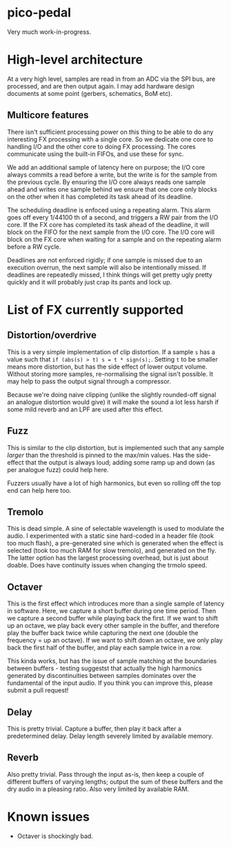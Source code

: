 # pico-pedal
Very much work-in-progress.

# High-level architecture

At a very high level, samples are read in from an ADC via the SPI bus, are processed, and are then output again. I may add hardware design documents at some point (gerbers, schematics, BoM etc).

## Multicore features

There isn't sufficient processing power on this thing to be able to do any interesting FX processing with a single core. So we dedicate one core to handling I/O and the other core to doing FX processing. The cores communicate using the built-in FIFOs, and use these for sync.

We add an additional sample of latency here on purpose; the I/O core always commits a read before a write, but the write is for the sample from the previous cycle. By ensuring the I/O core always reads one sample ahead and writes one sample behind we ensure that one core only blocks on the other when it has completed its task ahead of its deadline.

The scheduling deadline is enfoced using a repeating alarm. This alarm goes off every 1/44100 th of a second, and triggers a RW pair from the I/O core. If the FX core has completed its task ahead of the deadline, it will block on the FIFO for the next sample from the I/O core. The I/O core will block on the FX core when waiting for a sample and on the repeating alarm before a RW cycle.

Deadlines are not enforced rigidly; if one sample is missed due to an execution overrun, the next sample will also be intentionally missed. If deadlines are repeatedly missed, I think things will get pretty ugly pretty quickly and it will probably just crap its pants and lock up.

# List of FX currently supported

## Distortion/overdrive

This is a very simple implementation of clip distortion. If a sample `s` has a value such that `if (abs(s) > t) s = t * sign(s);`. Setting `t` to be smaller means more distortion, but has the side effect of lower output volume. Without storing more samples, re-normalising the signal isn't possible. It may help to pass the output signal through a compressor.

Because we're doing naive clipping (unlike the slightly rounded-off signal an analogue distortion would give) it will make the sound a lot less harsh if some mild reverb and an LPF are used after this effect.

## Fuzz

This is similar to the clip distortion, but is implemented such that any sample *larger* than the threshold is pinned to the max/min values. Has the side-effect that the output is always loud; adding some ramp up and down (as per analogue fuzz) could help here.

Fuzzers usually have a lot of high harmonics, but even so rolling off the top end can help here too.


## Tremolo

This is dead simple. A sine of selectable wavelength is used to modulate the audio. I experimented with a static sine hard-coded in a header file (took too much flash), a pre-generated sine which is generated when the effect is selected (took too much RAM for slow tremolo), and generated on the fly. The latter option has the largest processing overhead, but is just about doable. Does have continuity issues when changing the trmolo speed.

## Octaver

This is the first effect which introduces more than a single sample of latency in software. Here, we capture a short buffer during one time period. Then we capture a second buffer while playing back the first. If we want to shift up an octave, we play back every other sample in the buffer, and therefore play the buffer back twice while capturing the next one (double the frequency = up an octave). If we want to shift down an octave, we only play back the first half of the buffer, and play each sample twice in a row.

This kinda works, but has the issue of sample matching at the boundaries between buffers - testing suggestst that actually the high harmonics generated by discontinuities between samples dominates over the fundamental of the input audio. If you think you can improve this, please submit a pull request!

## Delay

This is pretty trivial. Capture a buffer, then play it back after a predetermined delay. Delay length severely limited by available memory.

## Reverb

Also pretty trivial. Pass through the input as-is, then keep a couple of different buffers of varying lengths; output the sum of these buffers and the dry audio in a pleasing ratio. Also very limited by available RAM.


# Known issues

* Octaver is shockingly bad.
